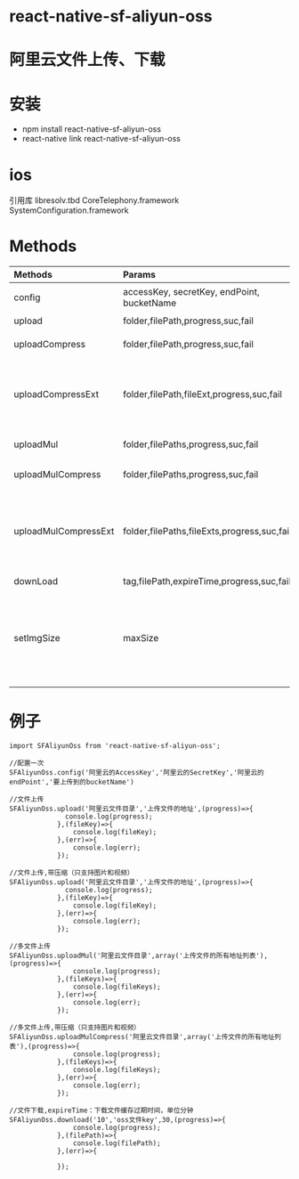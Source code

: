 # react-native-sf-aliyun-oss


# 阿里云文件上传、下载


# 安装
* npm install react-native-sf-aliyun-oss
* react-native link react-native-sf-aliyun-oss


# ios
引用库
libresolv.tbd
CoreTelephony.framework
SystemConfiguration.framework


# Methods
|  Methods  |  Params  |  Param Types  |   description  |  Example  |
|:-----|:-----|:-----|:-----|:-----|
|config|accessKey, secretKey, endPoint, bucketName|string,string,string,string|阿里云配置参数|参考例子|
|upload|folder,filePath,progress,suc,fail|string/string/func/func/func|上传文件|参考例子|
|uploadCompress|folder,filePath,progress,suc,fail|string/string/func/func/func|上传文件,带压缩|参考例子|
|uploadCompressExt|folder,filePath,fileExt,progress,suc,fail|string/string/string/func/func/func|上传文件，带压缩，链接不带文件后缀的需要调用此函数|参考例子|
|uploadMul|folder,filePaths,progress,suc,fail|string/array/func/func/func|上传多个文件|参考例子|
|uploadMulCompress|folder,filePaths,progress,suc,fail|string/array/func/func/func|上传多个文件，带压缩|参考例子|
|uploadMulCompressExt|folder,filePaths,fileExts,progress,suc,fail|string/array,array/func/func/func|上传多个文件，带压缩，链接不带文件后缀的需要调用此函数|参考例子|
|downLoad|tag,filePath,expireTime,progress,suc,fail|string/string/int/func/func/func|下载文件|参考例子|
|setImgSize|maxSize|number|设置压缩图片时，图片的最大质量，但不是绝对的，只是相对接近（单位kb）||


# 例子
```
import SFAliyunOss from 'react-native-sf-aliyun-oss';

//配置一次
SFAliyunOss.config('阿里云的AccessKey','阿里云的SecretKey','阿里云的endPoint','要上传到的bucketName')

//文件上传
SFAliyunOss.upload('阿里云文件目录','上传文件的地址',(progress)=>{
              console.log(progress);
            },(fileKey)=>{
                console.log(fileKey);
            },(err)=>{
                console.log(err);
            });

//文件上传,带压缩（只支持图片和视频）
SFAliyunOss.upload('阿里云文件目录','上传文件的地址',(progress)=>{
              console.log(progress);
            },(fileKey)=>{
                console.log(fileKey);
            },(err)=>{
                console.log(err);
            });

//多文件上传
SFAliyunOss.uploadMul('阿里云文件目录',array('上传文件的所有地址列表'),(progress)=>{
                console.log(progress);
            },(fileKeys)=>{
                console.log(fileKeys);
            },(err)=>{
                console.log(err);
            });

//多文件上传,带压缩（只支持图片和视频）
SFAliyunOss.uploadMulCompress('阿里云文件目录',array('上传文件的所有地址列表'),(progress)=>{
                console.log(progress);
            },(fileKeys)=>{
                console.log(fileKeys);
            },(err)=>{
                console.log(err);
            });

//文件下载,expireTime：下载文件缓存过期时间，单位分钟
SFAliyunOss.download('10','oss文件key',30,(progress)=>{
                console.log(progress);
            },(filePath)=>{
                console.log(filePath);
            },(err)=>{

            });


```

